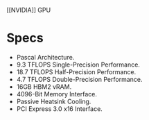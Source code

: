 [[NVIDIA]] GPU

# Specs

- Pascal Architecture.
- 9.3 TFLOPS Single-Precision Performance.
- 18.7 TFLOPS Half-Precision Performance.
- 4.7 TFLOPS Double-Precision Performance.
- 16GB HBM2 vRAM.
- 4096-Bit Memory Interface.
- Passive Heatsink Cooling.
- PCI Express 3.0 x16 Interface.
